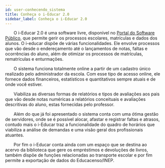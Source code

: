 ```yaml
---
id: user-conhecendo_sistema
title: Conheça o i-Educar 2.0
sidebar_label: Conheça o i-Educar 2.0
---
```


<div id="main-content-access">

&nbsp;&nbsp;&nbsp;&nbsp;&nbsp;&nbsp;&nbsp;O i-Educar 2.0 é uma software livre, disponível no <a href="https://softwarepublico.gov.br/social/i-educar" target="_blank">Portal do Software Público</a>, que permite gerir os processos escolares, matrículas e dados dos alunos. O i-educar dispõe de várias funcionalidades. Ele envolve processos que vão desde o endereçamento até o lançamentos de notas, faltas e ocorrências do aluno, além de otimizar os processos de matrículas, rematrículas e enturmações.

</div>

&nbsp;&nbsp;&nbsp;&nbsp;&nbsp;&nbsp;&nbsp;O sistema funciona totalmente online a partir de um cadastro único realizado pelo administrador da escola. Com esse tipo de acesso online, ele fornece dados financeiros, estatísticos e quantitativos sempre atuais e de onde você estiver.

&nbsp;&nbsp;&nbsp;&nbsp;&nbsp;&nbsp;&nbsp;Viabiliza as diversas formas de relatórios e tipos de avaliações aos pais que vão desde notas numéricas a relatórios conceituais e avaliações descritivas do aluno, estas fornecidas pelo professor.

&nbsp;&nbsp;&nbsp;&nbsp;&nbsp;&nbsp;&nbsp;Além do que já foi apresentado o sistema conta com uma ótima gestão de servidores, onde se é possível alocar, afastar e registrar faltas e atrasos, contudo mais o i-Educar traz a funcionalidade do quadro de horários que viabiliza a análise de demandas e uma visão geral dos profissionais atuantes.

&nbsp;&nbsp;&nbsp;&nbsp;&nbsp;&nbsp;&nbsp;Por fim o i-Educar conta ainda com um espaço que se destina ao acervo da biblioteca que gere os empréstimos e devoluções de livros, também dispõe de funções relacionadas ao transporte escolar e por fim permite a exportação de dados do Educacenso/INEP.
